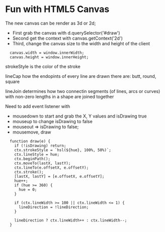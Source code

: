 # Fun with HTML5 Canvas

The new canvas can be render as 3d or 2d;
- First grab the canvas with d.querySelector('#draw')
- Second get the context with canvas.getContext('2d')
- Third, change the canvas size to the width and height of the client

```
  canvas.width = window.innerWidth;
  canvas.height = window.innerHeight;
```

strokeStyle 
  is the color of the stroke

lineCap
  how the endopints of every line are drawn
  there are: butt, round, square

lineJoin
  determines how two connectin segments (of lines, arcs or curves) with non-zero lengths in a shape are joined together

Need to add event listener with
  - mousedown to start and grab the X, Y values and isDrawing true
  - mouseup to change isDrawing to false
  - mouseout => isDrawing to false;
  - mousemove, draw

```
  function draw(e) {
    if (!isDrawing) return;
    ctx.strokeStyle = `hsl(${hue}, 100%, 50%)`;
    ctx.lineStyle = hue;
    ctx.beginPath();
    ctx.moveTo(lastX, lastY);
    ctx.lineTo(e.offsetX, e.offsetY);
    ctx.stroke();
    [lastX, lastY] = [e.offsetX, e.offsetY];
    hue++;
    if (hue >= 360) {
      hue = 0;
    }

    if (ctx.lineWidth >= 100 || ctx.lineWidth <= 1) {
      lineDirection = !lineDirection;
    }

    lineDirection ? ctx.lineWidth++ : ctx.lineWidth--;
  }
```


